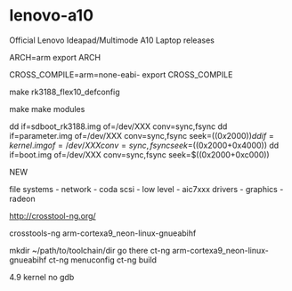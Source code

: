 # lenovo-a10
Official Lenovo Ideapad/Multimode A10 Laptop releases


ARCH=arm
export ARCH

CROSS_COMPILE=arm=none-eabi-
export CROSS_COMPILE


make rk3188_flex10_defconfig

make
make modules

dd if=sdboot_rk3188.img of=/dev/XXX conv=sync,fsync
dd if=parameter.img of=/dev/XXX conv=sync,fsync seek=$((0x2000))
dd if=kernel.img of=/dev/XXX conv=sync,fsync seek=$((0x2000+0x4000))
dd if=boot.img of=/dev/XXX conv=sync,fsync seek=$((0x2000+0xc000))


NEW

file systems - network - coda
scsi - low level - aic7xxx
drivers - graphics - radeon


http://crosstool-ng.org/

crosstools-ng
arm-cortexa9_neon-linux-gnueabihf


mkdir ~/path/to/toolchain/dir
go there
ct-ng arm-cortexa9_neon-linux-gnueabihf
ct-ng menuconfig
ct-ng build


4.9 kernel
no gdb









